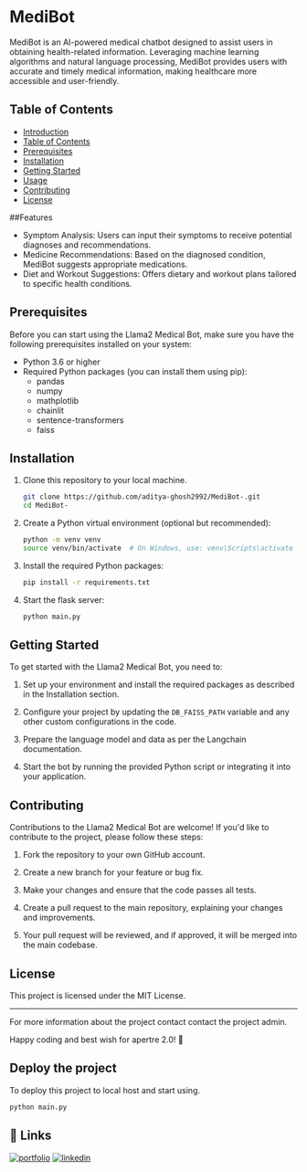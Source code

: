 

# MediBot 

MediBot is an AI-powered medical chatbot designed to assist users in obtaining health-related information. Leveraging machine learning algorithms and natural language processing, MediBot provides users with accurate and timely medical information, making healthcare more accessible and user-friendly.

## Table of Contents

- [Introduction](#langchain-medical-bot)
- [Table of Contents](#table-of-contents)
- [Prerequisites](#prerequisites)
- [Installation](#installation)
- [Getting Started](#getting-started)
- [Usage](#usage)
- [Contributing](#contributing)
- [License](#license)

##Features
 
- Symptom Analysis: Users can input their symptoms to receive potential diagnoses and recommendations.
- Medicine Recommendations: Based on the diagnosed condition, MediBot suggests appropriate medications.
- Diet and Workout Suggestions: Offers dietary and workout plans tailored to specific health conditions.

## Prerequisites

Before you can start using the Llama2 Medical Bot, make sure you have the following prerequisites installed on your system:

- Python 3.6 or higher
- Required Python packages (you can install them using pip):
    - pandas
    - numpy
    - mathplotlib
    - chainlit
    - sentence-transformers
    - faiss

## Installation

1. Clone this repository to your local machine.

    ```bash
    git clone https://github.com/aditya-ghosh2992/MediBot-.git
    cd MediBot-
    ```

2. Create a Python virtual environment (optional but recommended):

    ```bash
    python -m venv venv
    source venv/bin/activate  # On Windows, use: venv\Scripts\activate
    ```

3. Install the required Python packages:

    ```bash
    pip install -r requirements.txt
    ```
4. Start the flask server:

    ```bash
    python main.py
    ```


## Getting Started

To get started with the Llama2 Medical Bot, you need to:

1. Set up your environment and install the required packages as described in the Installation section.

2. Configure your project by updating the `DB_FAISS_PATH` variable and any other custom configurations in the code.

3. Prepare the language model and data as per the Langchain documentation.

4. Start the bot by running the provided Python script or integrating it into your application.


## Contributing

Contributions to the Llama2 Medical Bot are welcome! If you'd like to contribute to the project, please follow these steps:

1. Fork the repository to your own GitHub account.

2. Create a new branch for your feature or bug fix.

3. Make your changes and ensure that the code passes all tests.

4. Create a pull request to the main repository, explaining your changes and improvements.

5. Your pull request will be reviewed, and if approved, it will be merged into the main codebase.

## License

This project is licensed under the MIT License.

---

For more information about the project contact contact the project admin.

Happy coding and best wish for apertre 2.0! 🚀



## Deploy the project 

To deploy this project to local host and start using.

```bash
python main.py
```


## 🔗 Links
[![portfolio](https://img.shields.io/badge/my_portfolio-000?style=for-the-badge&logo=ko-fi&logoColor=white)](https://adityaghosh-portfolio.vercel.app/)
[![linkedin](https://img.shields.io/badge/linkedin-0A66C2?style=for-the-badge&logo=linkedin&logoColor=white)](https://www.linkedin.com/in/adityaghosh2992/)


